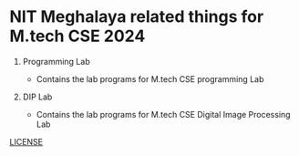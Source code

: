 # NIT Meghalaya related things for M.tech CSE 2024

1. Programming Lab
   - Contains the lab programs for M.tech CSE programming Lab

2. DIP Lab
   - Contains the lab programs for M.tech CSE Digital Image Processing Lab

[LICENSE](./LICENSE.MIT)

